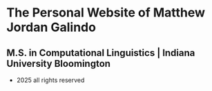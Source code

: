 # The Personal Website of Matthew Jordan Galindo
## M.S. in Computational Linguistics | Indiana University Bloomington
* 2025 all rights reserved
